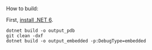 
How to build:

First, [install .NET 6](https://dotnet.microsoft.com/).

```
dotnet build -o output_pdb
git clean -dxf
dotnet build -o output_embedded -p:DebugType=embedded
```